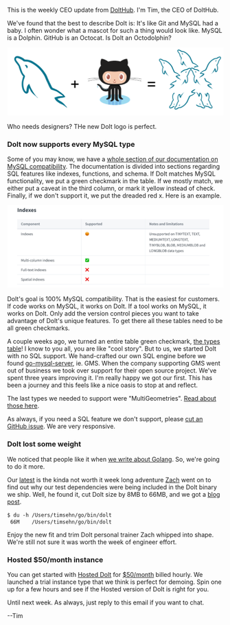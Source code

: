 This is the weekly CEO update from [DoltHub](https://www.dolthub.com/). I'm Tim, the CEO of DoltHub. 

We've found that the best to describe Dolt is: It's like Git and MySQL had a baby. I often wonder what a mascot for such a thing would look like. MySQL is a Dolphin. GitHub is an Octocat. Is Dolt an Octodolphin?

[![Octodolphin](../images/octodolphin.png)](https://www.doltdb.com)

Who needs designers? THe new Dolt logo is perfect.

### Dolt now supports every MySQL type

Some of you may know, we have a [whole section of our documentation on MySQL compatibility](https://docs.dolthub.com/sql-reference/sql-support). The documentation is divided into sections regarding SQL features like indexes, functions, and schema. If Dolt matches MySQL functionality, we put a green checkmark in the table. If we mostly match, we either put a caveat in the third column, or mark it yellow instead of check. Finally, if we don't support it, we put the dreaded red x. Here is an example.

[![Table example](../images/sql-support-docs.png)](https://docs.dolthub.com/sql-reference/sql-support/data-description)

Dolt's goal is 100% MySQL compatibility. That is the easiest for customers. If code works on MySQL, it works on Dolt. If a tool works on MySQL, it works on Dolt. Only add the version control pieces you want to take advantage of Dolt's unique features. To get there all these tables need to be all green checkmarks.

A couple weeks ago, we turned an entire table green checkmark, [the types table](https://docs.dolthub.com/sql-reference/sql-support/data-description#data-types)! I know to you all, you are like "cool story". But to us, we started Dolt with no SQL support. We hand-crafted our own SQL engine before we found [go-mysql-server](https://github.com/dolthub/go-mysql-server), ie. GMS. When the company supporting GMS went out of business we took over support for their open source project. We've spent three years improving it. I'm really happy we got our first. This has been a journey and this feels like a nice oasis to stop at and reflect.

The last types we needed to support were "MultiGeometries". [Read about those here](https://www.dolthub.com/blog/2022-11-09-dolt-supports-every-type/).

As always, if you need a SQL feature we don't support, please [cut an GitHub issue](https://github.com/dolthub/dolt/issues). We are very responsive.

### Dolt lost some weight

We noticed that people like it when [we write about Golang](https://www.dolthub.com/blog/?q=golang). So, we're going to do it more. 

Our [latest](https://www.dolthub.com/blog/2022-11-07-pruning-test-dependencies-from-golang-binaries/) is the kinda not worth it week long adventure [Zach](https://www.dolthub.com/team#zach) went on to find out why our test dependencies were being included in the Dolt binary we ship. Well, he found it, cut Dolt size by 8MB to 66MB, and we got a [blog post](https://www.dolthub.com/blog/2022-11-07-pruning-test-dependencies-from-golang-binaries/).

```
$ du -h /Users/timsehn/go/bin/dolt
 66M	/Users/timsehn/go/bin/dolt
 ```

Enjoy the new fit and trim Dolt personal trainer Zach whipped into shape. We're still not sure it was worth the week of engineer effort.

### Hosted $50/month instance

You can get started with [Hosted Dolt](https://hosted.doltdb.com/) for [$50/month](https://www.dolthub.com/blog/2022-10-24-hosted-trial-instances/) billed hourly. We launched a trial instance type that we think is perfect for demoing. Spin one up for a few hours and see if the Hosted version of Dolt is right for you.

Until next week. As always, just reply to this email if you want to chat.

--Tim

